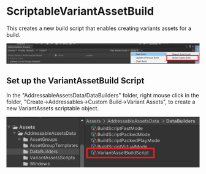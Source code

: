 # ScriptableVariantAssetBuild

This creates a new build script that enables creating variants assets for a build.

![](./Images/buildScript.jpg)

## Set up the VariantAssetBuild Script

In the "AddressableAssetsData/DataBuilders" folder, right mouse click in the folder, "Create->Addressables->Custom Build->Variant Assets", to create a new VariantAssets scriptable object.

![](./Images/DataBuilders.jpg)
